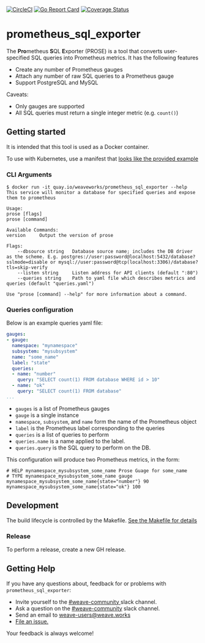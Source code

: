 [![CircleCI](https://circleci.com/gh/weaveworks/prometheus_sql_exporter/tree/master.svg?style=svg&circle-token=584f0d5f600891d52e2b5fa7f20a079afd9b47a2)](https://circleci.com/gh/weaveworks/prometheus_sql_exporter/tree/master) [![Go Report Card](https://goreportcard.com/badge/github.com/weaveworks/prometheus_sql_exporter)](https://goreportcard.com/report/github.com/weaveworks/prometheus_sql_exporter) [![Coverage Status](https://coveralls.io/repos/github/weaveworks/prometheus_sql_exporter/badge.svg?branch=master)](https://coveralls.io/github/weaveworks/prometheus_sql_exporter?branch=master)

# prometheus_sql_exporter

The **Pro**metheus **S**QL **E**xporter (PROSE) is a tool that converts user-specified SQL queries into Prometheus metrics. It has the following features

-   Create any number of Prometheus gauges
-   Attach any number of raw SQL queries to a Prometheus gauge
-   Support PostgreSQL and MySQL

Caveats:

-   Only gauges are supported
-   All SQL queries must return a single integer metric (e.g. `count()`)

## Getting started

It is intended that this tool is used as a Docker container.

To use with Kubernetes, use a manifest that [looks like the provided example](./deploy/k8s/prose.yaml)

### CLI Arguments

```
$ docker run -it quay.io/weaveworks/prometheus_sql_exporter --help
This service will monitor a database for specified queries and expose them to prometheus

Usage:
prose [flags]
prose [command]

Available Commands:
version     Output the version of prose

Flags:
    --dbsource string   Database source name; includes the DB driver as the scheme. E.g. postgres://user:password@localhost:5432/database?sslmode=disable or mysql://user:password@tcp(localhost:3306)/database?tls=skip-verify
    --listen string     Listen address for API clients (default ":80")
    --queries string    Path to yaml file which describes metrics and queries (default "queries.yaml")

Use "prose [command] --help" for more information about a command.

```

### Queries configuration

Below is an example queries yaml file:

```yaml
gauges:
- gauge:
  namespace: "mynamespace"
  subsystem: "mysubsystem"
  name: "some_name"
  label: "state"
  queries:
  - name: "number"
    query: "SELECT count(1) FROM database WHERE id > 10"
  - name: "ok"
    query: "SELECT count(1) FROM database"
...
```

-   `gauges` is a list of Prometheus gauges
-   `gauge` is a single instance
-   `namespace`, `subsystem`, and `name` form the name of the Prometheus object
-   `label` is the Prometheus label corresponding to the queries
-   `queries` is a list of queries to perform
-   `queries.name` is a name applied to the label.
-   `queries.query` is the SQL query to perform on the DB.

This configuration will produce two Prometheus metrics, in the form:

```
# HELP mynamespace_mysubsystem_some_name Prose Guage for some_name
# TYPE mynamespace_mysubsystem_some_name gauge
mynamespace_mysubsystem_some_name{state="number"} 90
mynamespace_mysubsystem_some_name{state="ok"} 100
```

## Development

The build lifecycle is controlled by the Makefile. [See the Makefile for details](./Makefile)

### Release

To perform a release, create a new GH release.

## <a name="help"></a>Getting Help

If you have any questions about, feedback for or problems with `prometheus_sql_exporter`:

- Invite yourself to the <a href="https://weaveworks.github.io/community-slack/" target="_blank"> #weave-community </a> slack channel.
- Ask a question on the <a href="https://weave-community.slack.com/messages/general/"> #weave-community</a> slack channel.
- Send an email to <a href="mailto:weave-users@weave.works">weave-users@weave.works</a>
- <a href="https://github.com/weaveworks/prometheus_sql_exporter/issues/new">File an issue.</a>

Your feedback is always welcome!
